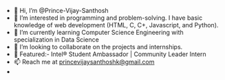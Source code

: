 - 👋 Hi, I’m @Prince-Vijay-Santhosh
- 👀 I’m interested in programming and problem-solving. I have basic knowledge of web development (HTML, C, C+, Javascript, and Python).
- 🌱 I’m currently learning Computer Science Engineering with specialization in Data Science 
- 💞️ I’m looking to collaborate on the projects and internships.
- 🥇 Featured:- Intel® Student Ambassador | Community Leader Intern
- 📫 Reach me at princevijaysanthoshk@gmail.com
- 

<!---
Prince-Vijay-Santhosh/Prince-Vijay-Santhosh is a ✨ special ✨ repository because its `README.md` (this file) appears on your GitHub profile.
You can click the Preview link to take a look at your changes.
--->
